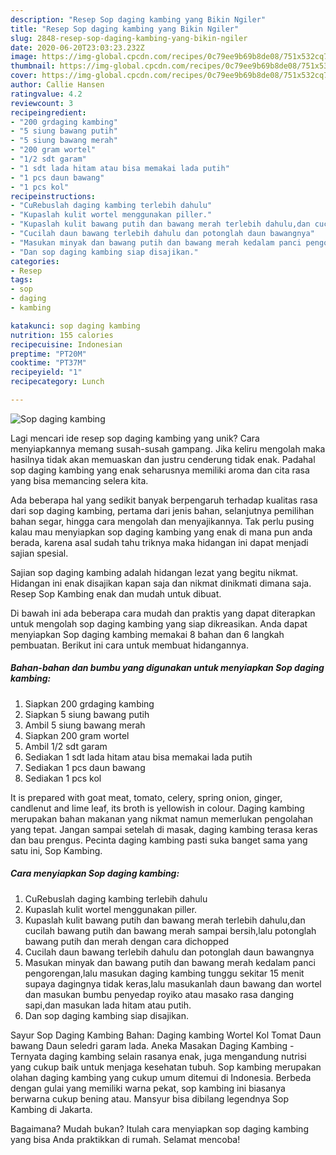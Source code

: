 ```yaml
---
description: "Resep Sop daging kambing yang Bikin Ngiler"
title: "Resep Sop daging kambing yang Bikin Ngiler"
slug: 2848-resep-sop-daging-kambing-yang-bikin-ngiler
date: 2020-06-20T23:03:23.232Z
image: https://img-global.cpcdn.com/recipes/0c79ee9b69b8de08/751x532cq70/sop-daging-kambing-foto-resep-utama.jpg
thumbnail: https://img-global.cpcdn.com/recipes/0c79ee9b69b8de08/751x532cq70/sop-daging-kambing-foto-resep-utama.jpg
cover: https://img-global.cpcdn.com/recipes/0c79ee9b69b8de08/751x532cq70/sop-daging-kambing-foto-resep-utama.jpg
author: Callie Hansen
ratingvalue: 4.2
reviewcount: 3
recipeingredient:
- "200 grdaging kambing"
- "5 siung bawang putih"
- "5 siung bawang merah"
- "200 gram wortel"
- "1/2 sdt garam"
- "1 sdt lada hitam atau bisa memakai lada putih"
- "1 pcs daun bawang"
- "1 pcs kol"
recipeinstructions:
- "CuRebuslah daging kambing terlebih dahulu"
- "Kupaslah kulit wortel menggunakan piller."
- "Kupaslah kulit bawang putih dan bawang merah terlebih dahulu,dan cucilah bawang putih dan bawang merah sampai bersih,lalu potonglah bawang putih dan merah dengan cara dichopped"
- "Cucilah daun bawang terlebih dahulu dan potonglah daun bawangnya"
- "Masukan minyak dan bawang putih dan bawang merah kedalam panci pengorengan,lalu masukan daging kambing tunggu sekitar 15 menit supaya dagingnya tidak keras,lalu masukanlah daun bawang dan wortel dan masukan bumbu penyedap royiko atau masako rasa danging sapi,dan masukan lada hitam atau putih."
- "Dan sop daging kambing siap disajikan."
categories:
- Resep
tags:
- sop
- daging
- kambing

katakunci: sop daging kambing 
nutrition: 155 calories
recipecuisine: Indonesian
preptime: "PT20M"
cooktime: "PT37M"
recipeyield: "1"
recipecategory: Lunch

---
```



![Sop daging kambing](https://img-global.cpcdn.com/recipes/0c79ee9b69b8de08/751x532cq70/sop-daging-kambing-foto-resep-utama.jpg)

Lagi mencari ide resep sop daging kambing yang unik? Cara menyiapkannya memang susah-susah gampang. Jika keliru mengolah maka hasilnya tidak akan memuaskan dan justru cenderung tidak enak. Padahal sop daging kambing yang enak seharusnya memiliki aroma dan cita rasa yang bisa memancing selera kita.

Ada beberapa hal yang sedikit banyak berpengaruh terhadap kualitas rasa dari sop daging kambing, pertama dari jenis bahan, selanjutnya pemilihan bahan segar, hingga cara mengolah dan menyajikannya. Tak perlu pusing kalau mau menyiapkan sop daging kambing yang enak di mana pun anda berada, karena asal sudah tahu triknya maka hidangan ini dapat menjadi sajian spesial.

Sajian sop daging kambing adalah hidangan lezat yang begitu nikmat. Hidangan ini enak disajikan kapan saja dan nikmat dinikmati dimana saja. Resep Sop Kambing enak dan mudah untuk dibuat.


Di bawah ini ada beberapa cara mudah dan praktis yang dapat diterapkan untuk mengolah sop daging kambing yang siap dikreasikan. Anda dapat menyiapkan Sop daging kambing memakai 8 bahan dan 6 langkah pembuatan. Berikut ini cara untuk membuat hidangannya.

<!--inarticleads1-->

##### Bahan-bahan dan bumbu yang digunakan untuk menyiapkan Sop daging kambing:

1. Siapkan 200 grdaging kambing
1. Siapkan 5 siung bawang putih
1. Ambil 5 siung bawang merah
1. Siapkan 200 gram wortel
1. Ambil 1/2 sdt garam
1. Sediakan 1 sdt lada hitam atau bisa memakai lada putih
1. Sediakan 1 pcs daun bawang
1. Sediakan 1 pcs kol


It is prepared with goat meat, tomato, celery, spring onion, ginger, candlenut and lime leaf, its broth is yellowish in colour. Daging kambing merupakan bahan makanan yang nikmat namun memerlukan pengolahan yang tepat. Jangan sampai setelah di masak, daging kambing terasa keras dan bau prengus. Pecinta daging kambing pasti suka banget sama yang satu ini, Sop Kambing. 

<!--inarticleads2-->

##### Cara menyiapkan Sop daging kambing:

1. CuRebuslah daging kambing terlebih dahulu
1. Kupaslah kulit wortel menggunakan piller.
1. Kupaslah kulit bawang putih dan bawang merah terlebih dahulu,dan cucilah bawang putih dan bawang merah sampai bersih,lalu potonglah bawang putih dan merah dengan cara dichopped
1. Cucilah daun bawang terlebih dahulu dan potonglah daun bawangnya
1. Masukan minyak dan bawang putih dan bawang merah kedalam panci pengorengan,lalu masukan daging kambing tunggu sekitar 15 menit supaya dagingnya tidak keras,lalu masukanlah daun bawang dan wortel dan masukan bumbu penyedap royiko atau masako rasa danging sapi,dan masukan lada hitam atau putih.
1. Dan sop daging kambing siap disajikan.


Sayur Sop Daging Kambing Bahan: Daging kambing Wortel Kol Tomat Daun bawang Daun seledri garam lada. Aneka Masakan Daging Kambing - Ternyata daging kambing selain rasanya enak, juga mengandung nutrisi yang cukup baik untuk menjaga kesehatan tubuh. Sop kambing merupakan olahan daging kambing yang cukup umum ditemui di Indonesia. Berbeda dengan gulai yang memiliki warna pekat, sop kambing ini biasanya berwarna cukup bening atau. Mansyur bisa dibilang legendnya Sop Kambing di Jakarta. 

Bagaimana? Mudah bukan? Itulah cara menyiapkan sop daging kambing yang bisa Anda praktikkan di rumah. Selamat mencoba!
